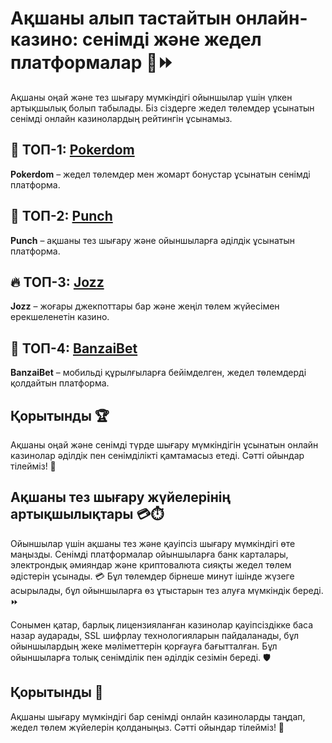 # Ақшаны алып тастайтын онлайн-казино: сенімді және жедел платформалар 💸⏩

Ақшаны оңай және тез шығару мүмкіндігі ойыншылар үшін үлкен артықшылық болып табылады. Біз сіздерге жедел төлемдер ұсынатын сенімді онлайн казинолардың рейтингін ұсынамыз.

## 🥇 ТОП-1: [Pokerdom](https://brandplay.link/4k77v2yx)

**Pokerdom** – жедел төлемдер мен жомарт бонустар ұсынатын сенімді платформа. 

## 🚀 ТОП-2: [Punch](https://betpunch1.com/d638d6d39)

**Punch** – ақшаны тез шығару және ойыншыларға әділдік ұсынатын платформа. 

## 🔥 ТОП-3: [Jozz](https://tk435zi5i9.com/alt/jozz/registration?e8250665e216213938eeaefaf3e61c0a)

**Jozz** – жоғары джекпоттары бар және жеңіл төлем жүйесімен ерекшеленетін казино. 

## 📲 ТОП-4: [BanzaiBet](https://bnzstr009.com/e9rVJ)

**BanzaiBet** – мобильді құрылғыларға бейімделген, жедел төлемдерді қолдайтын платформа. 

## Қорытынды 🏆

Ақшаны оңай және сенімді түрде шығару мүмкіндігін ұсынатын онлайн казинолар әділдік пен сенімділікті қамтамасыз етеді. Сәтті ойындар тілейміз! 🎉

## Ақшаны тез шығару жүйелерінің артықшылықтары 💳⏱️

Ойыншылар үшін ақшаны тез және қауіпсіз шығару мүмкіндігі өте маңызды. Сенімді платформалар ойыншыларға банк карталары, электрондық әмияндар және криптовалюта сияқты жедел төлем әдістерін ұсынады. 💳 Бұл төлемдер бірнеше минут ішінде жүзеге асырылады, бұл ойыншыларға өз ұтыстарын тез алуға мүмкіндік береді. ⏩

Сонымен қатар, барлық лицензияланған казинолар қауіпсіздікке баса назар аударады, SSL шифрлау технологияларын пайдаланады, бұл ойыншылардың жеке мәліметтерін қорғауға бағытталған. Бұл ойыншыларға толық сенімділік пен әділдік сезімін береді. 🛡️

## Қорытынды 🌟

Ақшаны шығару мүмкіндігі бар сенімді онлайн казиноларды таңдап, жедел төлем жүйелерін қолданыңыз. Сәтті ойындар тілейміз! 🎉

